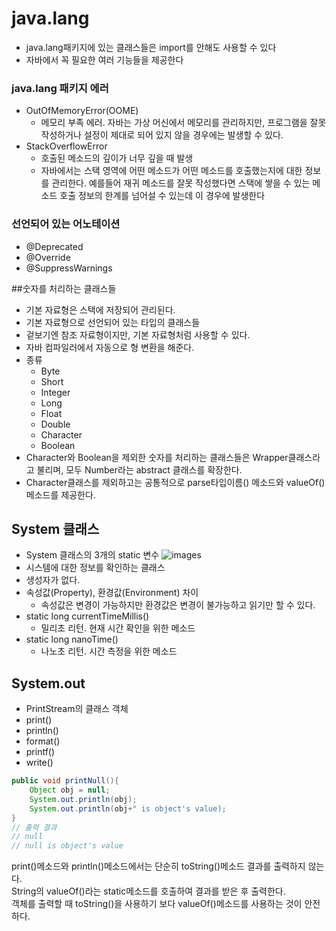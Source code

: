 # java.lang
- java.lang패키지에 있는 클래스들은 import를 안해도 사용할 수 있다
- 자바에서 꼭 필요한 여러 기능들을 제공한다
### java.lang 패키지 에러
- OutOfMemoryError(OOME)
  - 메모리 부족 에러. 자바는 가상 머신에서 메모리를 관리하지만, 프로그램을 잘못 작성하거나 설정이 제대로 되어 있지 않을 경우에는 발생할 수 있다.
- StackOverflowError
  - 호출된 메소드의 깊이가 너무 깊을 때 발생
  - 자바에서는 스택 영역에 어떤 메소드가 어떤 메소드를 호출했는지에 대한 정보를 관리한다. 예를들어 재귀 메소드를 잘못 작성했다면 스택에 쌓을 수 있는 메소드 호출 정보의 한계를 넘어설 수 있는데 이 경우에 발생한다
### 선언되어 있는 어노테이션
- @Deprecated
- @Override
- @SuppressWarnings

##숫자를 처리하는 클래스들
- 기본 자료형은 스택에 저장되어 관리된다.
- 기본 자료형으로 선언되어 있는 타입의 클래스들
- 겉보기엔 참조 자료형이지만, 기본 자료형처럼 사용할 수 있다.
- 자바 컴파일러에서 자동으로 형 변환을 해준다.
- 종류
  - Byte
  - Short
  - Integer
  - Long 
  - Float 
  - Double 
  - Character 
  - Boolean
- Character와 Boolean을 제외한 숫자를 처리하는 클래스들은 Wrapper클래스라고 불리며, 모두 Number라는 abstract 클래스를 확장한다.
- Character클래스를 제외하고는 공통적으로 parse타입이름() 메소드와 valueOf()메소드를 제공한다.
## System 클래스
- System 클래스의 3개의 static 변수
  ![images](https://user-images.githubusercontent.com/89081374/210378282-38d66a56-7832-48dc-a63a-6d6b8446857e.png)
- 시스템에 대한 정보를 확인하는 클래스
- 생성자가 없다.
- 속성값(Property), 환경값(Environment) 차이
  - 속성값은 변경이 가능하지만 환경값은 변경이 불가능하고 읽기만 할 수 있다.
- static long currentTimeMillis()
  - 밀리초 리턴. 현재 시간 확인을 위한 메소드
- static long nanoTime()
  - 나노초 리턴. 시간 측정을 위한 메소드
## System.out
- PrintStream의 클래스 객체
- print()
- println()
- format()
- printf()
- write()
```java
public void printNull(){
    Object obj = null;
    System.out.println(obj);
    System.out.println(obj+" is object's value);
}
// 출력 결과
// null
// null is object's value
```

print()메소드와 println()메소드에서는 단순히 toString()메소드 결과를 출력하지 않는다.  
String의 valueOf()라는 static메소드를 호출하여 결과를 받은 후 출력한다.  
객체를 출력할 때 toString()을 사용하기 보다 valueOf()메소드를 사용하는 것이 안전하다.